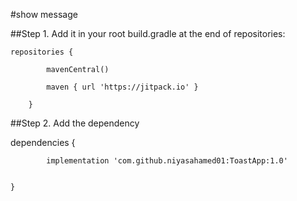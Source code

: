 #show message

##Step 1. Add it in your root build.gradle at the end of repositories:

	repositories {
 
			mavenCentral()
   
			maven { url 'https://jitpack.io' }

		}

##Step 2. Add the dependency


dependencies {

	        implementation 'com.github.niyasahamed01:ToastApp:1.0'

         
	}

